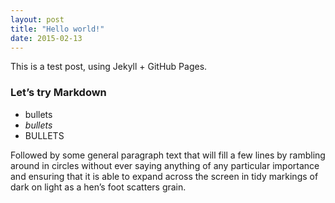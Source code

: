 ```yaml
---
layout: post
title: "Hello world!"
date: 2015-02-13
---
```


This is a test post, using Jekyll + GitHub Pages.

### Let’s try Markdown

* bullets
* *bullets*
* BULLETS

Followed by some general paragraph text that will fill a few lines by rambling around in circles without ever saying anything of any particular importance and ensuring that it is able to expand across the screen in tidy markings of dark on light as a hen’s foot scatters grain.

